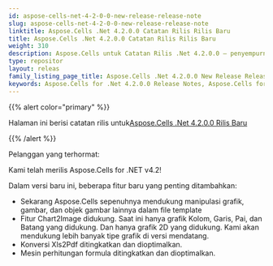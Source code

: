 ```yaml
---
id: aspose-cells-net-4-2-0-0-new-release-release-note
slug: aspose-cells-net-4-2-0-0-new-release-release-note
linktitle: Aspose.Cells .Net 4.2.0.0 Catatan Rilis Rilis Baru
title: Aspose.Cells .Net 4.2.0.0 Catatan Rilis Rilis Baru
weight: 310
description: Aspose.Cells untuk Catatan Rilis .Net 4.2.0.0 – penyempurnaan terbaru, fitur baru, dan perbaikan
type: repositor
layout: releas
family_listing_page_title: Aspose.Cells .Net 4.2.0.0 New Release Release Note
keywords: Aspose.Cells for .Net 4.2.0.0 Release Notes, Aspose.Cells for .Net 4.2.0.0 updates and fixe
---
```

{{% alert color="primary" %}} 

 Halaman ini berisi catatan rilis untuk[Aspose.Cells .Net 4.2.0.0 Rilis Baru](https://releases.aspose.com/cells/net/new-releases/aspose.cells-.net-4.2.0.0-new-release/)

{{% /alert %}} 

 Pelanggan yang terhormat:

 Kami telah merilis Aspose.Cells for .NET v4.2!

 Dalam versi baru ini, beberapa fitur baru yang penting ditambahkan:

- Sekarang Aspose.Cells sepenuhnya mendukung manipulasi grafik, gambar, dan objek gambar lainnya dalam file template
- Fitur Chart2Image didukung. Saat ini hanya grafik Kolom, Garis, Pai, dan Batang yang didukung. Dan hanya grafik 2D yang didukung. Kami akan mendukung lebih banyak tipe grafik di versi mendatang.
- Konversi Xls2Pdf ditingkatkan dan dioptimalkan.
- Mesin perhitungan formula ditingkatkan dan dioptimalkan.

